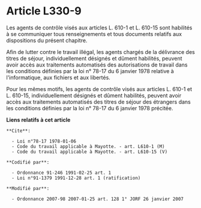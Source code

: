 # Article L330-9

Les agents de contrôle visés aux articles L. 610-1 et L. 610-15 sont habilités à se communiquer tous renseignements et tous
documents relatifs aux dispositions du présent chapitre.

Afin de lutter contre le travail illégal, les agents chargés de la délivrance des titres de séjour, individuellement désignés
et dûment habilités, peuvent avoir accès aux traitements automatisés des autorisations de travail dans les conditions
définies par la loi n° 78-17 du 6 janvier 1978 relative à l'informatique, aux fichiers et aux libertés.

Pour les mêmes motifs, les agents de contrôle visés aux articles L. 610-1 et L. 610-15, individuellement désignés et dûment
habilités, peuvent avoir accès aux traitements automatisés des titres de séjour des étrangers dans les conditions définies
par la loi n° 78-17 du 6 janvier 1978 précitée.

**Liens relatifs à cet article**

	**Cite**:

	  - Loi n°78-17 1978-01-06
	  - Code du travail applicable à Mayotte. - art. L610-1 (M)
	  - Code du travail applicable à Mayotte. - art. L610-15 (V)

	**Codifié par**:

	  - Ordonnance 91-246 1991-02-25 art. 1
	  - Loi n°91-1379 1991-12-28 art. 1 (ratification)

	**Modifié par**:

	  - Ordonnance 2007-98 2007-01-25 art. 128 1° JORF 26 janvier 2007
